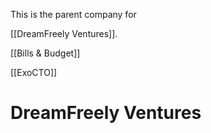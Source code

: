 This is the parent company for 

[[DreamFreely Ventures]].

[[Bills & Budget]]

[[ExoCTO]]

# DreamFreely Ventures

